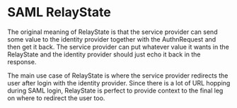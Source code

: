 # SAML RelayState

The original meaning of RelayState is that the service provider can send some value to the identity provider together with the AuthnRequest and then get it back. The service provider can put whatever value it wants in the RelayState and the identity provider should just echo it back in the response.

The main use case of RelayState is where the service provider redirects the user after login with the identity provider.  Since there is a lot of URL hopping during SAML login, RelayState is perfect to provide context to the final leg on where to redirect the user too.
